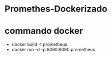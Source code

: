# Promethes-Dockerizado

# commando docker
- docker build -t prometheus .
- docker run -d -p 9090:9090 prometheus